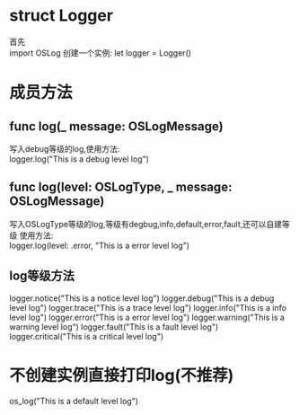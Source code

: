 # struct Logger
首先  
import OSLog
创建一个实例:
let logger = Logger()

# 成员方法

## func log(_ message: OSLogMessage)
写入debug等级的log,使用方法:  
logger.log("This is a debug level log")
## func log(level: OSLogType, _ message: OSLogMessage)
写入OSLogType等级的log,等级有degbug,info,default,error,fault,还可以自建等级
使用方法:  
logger.log(level: .error, "This is a error level log")
## log等级方法
logger.notice("This is a notice level log")
logger.debug("This is a debug level log")
logger.trace("This is a trace level log")
logger.info("This is a info level log")
logger.error("This is a error level log")
logger.warning("This is a warning level log")
logger.fault("This is a fault level log")
logger.critical("This is a critical level log")

# 不创建实例直接打印log(不推荐)
os_log("This is a default level log")
